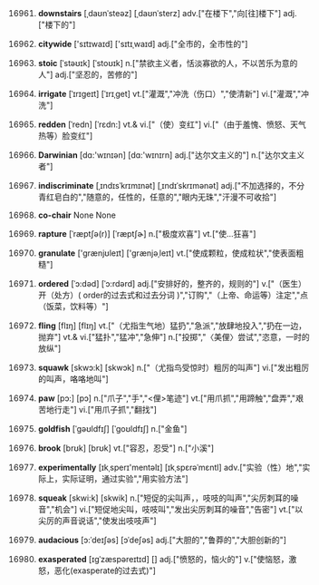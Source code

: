 16961. **downstairs**
[ˌdaʊnˈsteəz]  [ˌdaʊnˈsterz]
adv.["在楼下","向[往]楼下"]  adj.["楼下的"]  

16962. **citywide**
['sɪtɪwaɪd]  ['sɪtɪˌwaɪd]
adj.["全市的，全市性的"]  

16963. **stoic**
[ˈstəʊɪk]  [ˈstoʊɪk]
n.["禁欲主义者，恬淡寡欲的人，不以苦乐为意的人"]  adj.["坚忍的，苦修的"]  

16964. **irrigate**
[ˈɪrɪgeɪt]  [ˈɪrɪˌɡet]
vt.["灌溉","冲洗（伤口）","使清新"]  vi.["灌溉","冲洗"]  

16965. **redden**
[ˈredn]  [ˈrɛdn:]
vt.& vi.["（使）变红"]  vi.["（由于羞愧、愤怒、天气热等）脸变红"]  

16966. **Darwinian**
[dɑ:'wɪnɪən]  [dɑ:'wɪnɪrn]
adj.["达尔文主义的"]  n.["达尔文主义者"]  

16967. **indiscriminate**
[ˌɪndɪsˈkrɪmɪnət]  [ˌɪndɪˈskrɪmənət]
adj.["不加选择的，不分青红皂白的","随意的，任性的，任意的","眼内无珠","汗漫不可收拾"]  

16968. **co-chair**
None
None

16969. **rapture**
[ˈræptʃə(r)]  [ˈræptʃɚ]
n.["极度欢喜"]  vt.["使…狂喜"]  

16970. **granulate**
['grænjʊleɪt]  ['grænjəˌleɪt]
vt.["使成颗粒，使成粒状","使表面粗糙"]  

16971. **ordered**
[ˈɔ:dəd]  [ˈɔ:rdərd]
adj.["安排好的，整齐的，规则的"]  v.["（医生）开（处方）( order的过去式和过去分词 )","订购","（上帝、命运等）注定","点（饭菜，饮料等）"]  

16972. **fling**
[flɪŋ]  [flɪŋ]
vt.["（尤指生气地）猛扔","急派","放肆地投入","扔在一边，抛弃"]  vt.& vi.["猛扑","猛冲","急伸"]  n.["投掷","〈美俚〉尝试","恣意，一时的放纵"]  

16973. **squawk**
[skwɔ:k]  [skwɔk]
n.["（尤指鸟受惊时）粗厉的叫声"]  vi.["发出粗厉的叫声，咯咯地叫"]  

16974. **paw**
[pɔ:]  [pɔ]
n.["爪子","手","<俚>笔迹"]  vt.["用爪抓","用蹄触","盘弄","艰苦地行走"]  vi.["用爪子抓","翻找"]  

16975. **goldfish**
[ˈgəʊldfɪʃ]  [ˈgoʊldfɪʃ]
n.["金鱼"]  

16976. **brook**
[brʊk]  [brʊk]
vt.["容忍，忍受"]  n.["小溪"]  

16977. **experimentally**
[ɪkˌsperɪ'mentəlɪ]  [ɪkˌspɛrəˈmɛntl]
adv.["实验（性）地","实际上，实际证明，通过实验","用实验方法"]  

16978. **squeak**
[skwi:k]  [skwik]
n.["短促的尖叫声，，吱吱的叫声","尖厉刺耳的噪音","机会"]  vi.["短促地尖叫，吱吱叫","发出尖厉刺耳的噪音","告密"]  vt.["以尖厉的声音说话","使发出吱吱声"]  

16979. **audacious**
[ɔ:ˈdeɪʃəs]  [ɔˈdeʃəs]
adj.["大胆的","鲁莽的","大胆创新的"]  

16980. **exasperated**
[ɪgˈzæspəreɪtɪd]  []
adj.["愤怒的，恼火的"]  v.["使恼怒，激怒，恶化(exasperate的过去式)"]  

